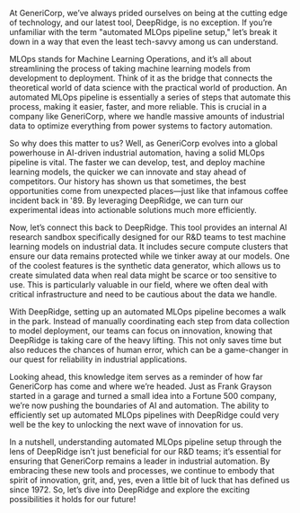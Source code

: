 At GeneriCorp, we’ve always prided ourselves on being at the cutting edge of technology, and our latest tool, DeepRidge, is no exception. If you’re unfamiliar with the term "automated MLOps pipeline setup," let’s break it down in a way that even the least tech-savvy among us can understand. 

MLOps stands for Machine Learning Operations, and it’s all about streamlining the process of taking machine learning models from development to deployment. Think of it as the bridge that connects the theoretical world of data science with the practical world of production. An automated MLOps pipeline is essentially a series of steps that automate this process, making it easier, faster, and more reliable. This is crucial in a company like GeneriCorp, where we handle massive amounts of industrial data to optimize everything from power systems to factory automation.

So why does this matter to us? Well, as GeneriCorp evolves into a global powerhouse in AI-driven industrial automation, having a solid MLOps pipeline is vital. The faster we can develop, test, and deploy machine learning models, the quicker we can innovate and stay ahead of competitors. Our history has shown us that sometimes, the best opportunities come from unexpected places—just like that infamous coffee incident back in '89. By leveraging DeepRidge, we can turn our experimental ideas into actionable solutions much more efficiently.

Now, let’s connect this back to DeepRidge. This tool provides an internal AI research sandbox specifically designed for our R&D teams to test machine learning models on industrial data. It includes secure compute clusters that ensure our data remains protected while we tinker away at our models. One of the coolest features is the synthetic data generator, which allows us to create simulated data when real data might be scarce or too sensitive to use. This is particularly valuable in our field, where we often deal with critical infrastructure and need to be cautious about the data we handle.

With DeepRidge, setting up an automated MLOps pipeline becomes a walk in the park. Instead of manually coordinating each step from data collection to model deployment, our teams can focus on innovation, knowing that DeepRidge is taking care of the heavy lifting. This not only saves time but also reduces the chances of human error, which can be a game-changer in our quest for reliability in industrial applications.

Looking ahead, this knowledge item serves as a reminder of how far GeneriCorp has come and where we’re headed. Just as Frank Grayson started in a garage and turned a small idea into a Fortune 500 company, we’re now pushing the boundaries of AI and automation. The ability to efficiently set up automated MLOps pipelines with DeepRidge could very well be the key to unlocking the next wave of innovation for us. 

In a nutshell, understanding automated MLOps pipeline setup through the lens of DeepRidge isn’t just beneficial for our R&D teams; it’s essential for ensuring that GeneriCorp remains a leader in industrial automation. By embracing these new tools and processes, we continue to embody that spirit of innovation, grit, and, yes, even a little bit of luck that has defined us since 1972. So, let’s dive into DeepRidge and explore the exciting possibilities it holds for our future!